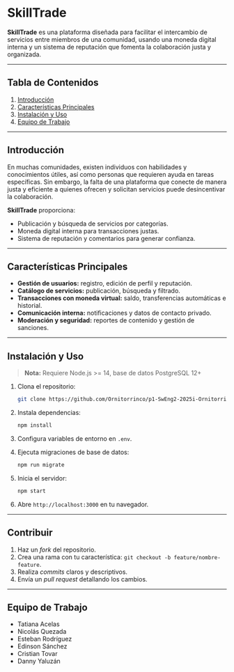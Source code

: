 # SkillTrade

**SkillTrade** es una plataforma diseñada para facilitar el intercambio de servicios entre miembros de una comunidad, usando una moneda digital interna y un sistema de reputación que fomenta la colaboración justa y organizada.

---

## Tabla de Contenidos

1. [Introducción](#introducción)
2. [Características Principales](#características-principales)
3. [Instalación y Uso](#instalación-y-uso)
4. [Equipo de Trabajo](#equipo-de-trabajo)

---

## Introducción

En muchas comunidades, existen individuos con habilidades y conocimientos útiles, así como personas que requieren ayuda en tareas específicas. Sin embargo, la falta de una plataforma que conecte de manera justa y eficiente a quienes ofrecen y solicitan servicios puede desincentivar la colaboración.

**SkillTrade** proporciona:

* Publicación y búsqueda de servicios por categorías.
* Moneda digital interna para transacciones justas.
* Sistema de reputación y comentarios para generar confianza.

---

## Características Principales

* **Gestión de usuarios:** registro, edición de perfil y reputación.
* **Catálogo de servicios:** publicación, búsqueda y filtrado.
* **Transacciones con moneda virtual:** saldo, transferencias automáticas e historial.
* **Comunicación interna:** notificaciones y datos de contacto privado.
* **Moderación y seguridad:** reportes de contenido y gestión de sanciones.

---

## Instalación y Uso

> **Nota:** Requiere Node.js >= 14, base de datos PostgreSQL 12+

1. Clona el repositorio:

   ```bash
   git clone https://github.com/Ornitorrinco/p1-SwEng2-2025i-Ornitorrinco.git
   ```
2. Instala dependencias:

   ```bash
   npm install
   ```
3. Configura variables de entorno en `.env`.
4. Ejecuta migraciones de base de datos:

   ```bash
   npm run migrate
   ```
5. Inicia el servidor:

   ```bash
   npm start
   ```
6. Abre `http://localhost:3000` en tu navegador.

---

## Contribuir

1. Haz un *fork* del repositorio.
2. Crea una rama con tu característica: `git checkout -b feature/nombre-feature`.
3. Realiza *commits* claros y descriptivos.
4. Envía un *pull request* detallando los cambios.

---

## Equipo de Trabajo

* Tatiana Acelas
* Nicolás Quezada
* Esteban Rodríguez
* Edinson Sánchez
* Cristian Tovar
* Danny Yaluzán


